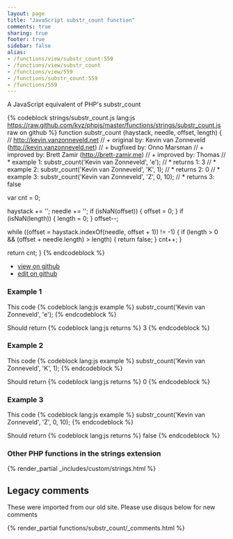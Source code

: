 ```yaml
---
layout: page
title: "JavaScript substr_count function"
comments: true
sharing: true
footer: true
sidebar: false
alias:
- /functions/view/substr_count:559
- /functions/view/substr_count
- /functions/view/559
- /functions/substr_count:559
- /functions/559
---
```

<!-- Generated by Rakefile:build -->
A JavaScript equivalent of PHP's substr_count

{% codeblock strings/substr_count.js lang:js https://raw.github.com/kvz/phpjs/master/functions/strings/substr_count.js raw on github %}
function substr_count (haystack, needle, offset, length) {
  // http://kevin.vanzonneveld.net
  // +   original by: Kevin van Zonneveld (http://kevin.vanzonneveld.net)
  // +   bugfixed by: Onno Marsman
  // +   improved by: Brett Zamir (http://brett-zamir.me)
  // +   improved by: Thomas
  // *     example 1: substr_count('Kevin van Zonneveld', 'e');
  // *     returns 1: 3
  // *     example 2: substr_count('Kevin van Zonneveld', 'K', 1);
  // *     returns 2: 0
  // *     example 3: substr_count('Kevin van Zonneveld', 'Z', 0, 10);
  // *     returns 3: false

  var cnt = 0;

  haystack += '';
  needle += '';
  if (isNaN(offset)) {
    offset = 0;
  }
  if (isNaN(length)) {
    length = 0;
  }
  offset--;

  while ((offset = haystack.indexOf(needle, offset + 1)) != -1) {
    if (length > 0 && (offset + needle.length) > length) {
      return false;
    }
    cnt++;
  }

  return cnt;
}
{% endcodeblock %}

 - [view on github](https://github.com/kvz/phpjs/blob/master/functions/strings/substr_count.js)
 - [edit on github](https://github.com/kvz/phpjs/edit/master/functions/strings/substr_count.js)

### Example 1
This code
{% codeblock lang:js example %}
substr_count('Kevin van Zonneveld', 'e');
{% endcodeblock %}

Should return
{% codeblock lang:js returns %}
3
{% endcodeblock %}

### Example 2
This code
{% codeblock lang:js example %}
substr_count('Kevin van Zonneveld', 'K', 1);
{% endcodeblock %}

Should return
{% codeblock lang:js returns %}
0
{% endcodeblock %}

### Example 3
This code
{% codeblock lang:js example %}
substr_count('Kevin van Zonneveld', 'Z', 0, 10);
{% endcodeblock %}

Should return
{% codeblock lang:js returns %}
false
{% endcodeblock %}


### Other PHP functions in the strings extension
{% render_partial _includes/custom/strings.html %}
## Legacy comments
These were imported from our old site. Please use disqus below for new comments
<div style="overflow-y: scroll; max-height: 500px;">
{% render_partial functions/substr_count/_comments.html %}
</div>
